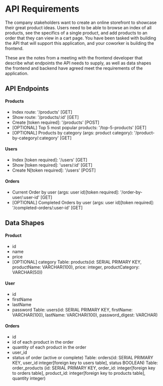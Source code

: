 # API Requirements
The company stakeholders want to create an online storefront to showcase their great product ideas. Users need to be able to browse an index of all products, see the specifics of a single product, and add products to an order that they can view in a cart page. You have been tasked with building the API that will support this application, and your coworker is building the frontend.

These are the notes from a meeting with the frontend developer that describe what endpoints the API needs to supply, as well as data shapes the frontend and backend have agreed meet the requirements of the application. 

## API Endpoints
#### Products
- Index route: '/products' [GET]
- Show route: '/products/:id' [GET]
- Create [token required]: '/products' [POST]
- [OPTIONAL] Top 5 most popular products:  '/top-5-products' [GET]
- [OPTIONAL] Products by category (args: product category): '/product-by-category/:category' [GET]

#### Users
- Index [token required]: '/users' [GET]
- Show [token required]: 'users/:id' [GET]
- Create N[token required]: '/users' [POST]

#### Orders
- Current Order by user (args: user id)[token required]: '/order-by-user/:user-id' [GET]
- [OPTIONAL] Completed Orders by user (args: user id)[token required]: '/completed-orders/:user-id' [GET]

## Data Shapes
#### Product
-  id
- name
- price
- [OPTIONAL] category
Table: 
    products(id: SERIAL PRIMARY KEY, productName: VARCHAR(100), price: integer, productCategory: VARCHAR(50))

#### User
- id
- firstName
- lastName
- password
Table: 
    users(id: SERIAL PRIMARY KEY, firstName: VARCHAR(100), lastName: VARCHAR(100), password_digest: VARCHAR)

#### Orders
- id
- id of each product in the order
- quantity of each product in the order
- user_id
- status of order (active or complete)
Table: 
    orders(id: SERIAL PRIMARY KEY, user_id integer[foreign key to users table], status BOOLEAN)
Table: 
    order_products (id: SERIAL PRIMARY KEY, order_id: integer[foreign key to orders table], product_id: integer[foreign key to products table], quantity integer)


